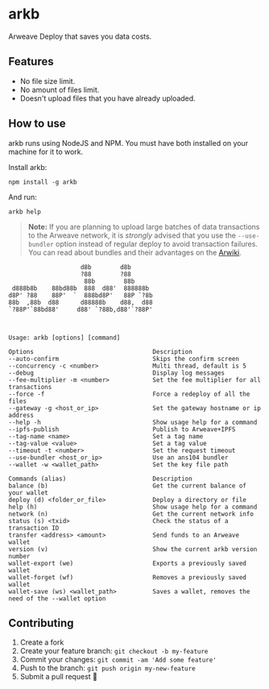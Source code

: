 # arkb
Arweave Deploy that saves you data costs.

## Features
- No file size limit.
- No amount of files limit.
- Doesn't upload files that you have already uploaded.

## How to use
arkb runs using NodeJS and NPM. You must have both installed on your machine for it to work.

Install arkb:
```
npm install -g arkb
```

And run:
```
arkb help
```

> **Note:** If you are planning to upload large batches of data transactions to the Arweave network, it is *strongly* advised that you use the `--use-bundler` option instead of regular deploy to avoid transaction failures. You can read about bundles and their advantages on the [Arwiki](https://arwiki.wiki/#/en/preview/WUAtjfiDQEIqhsUcHXIFTn5ZmeDIE7If9hJREBLRgak).



```
                    d8b        d8b
                    ?88        ?88
                     88b        88b
 d888b8b    88bd88b  888  d88'  888888b
d8P' ?88    88P'  `  888bd8P'   88P `?8b
88b  ,88b  d88      d88888b    d88,  d88
`?88P'`88bd88'     d88' `?88b,d88'`?88P'



Usage: arkb [options] [command]

Options                                 Description
--auto-confirm                          Skips the confirm screen
--concurrency -c <number>               Multi thread, default is 5
--debug                                 Display log messages
--fee-multiplier -m <number>            Set the fee multiplier for all transactions
--force -f                              Force a redeploy of all the files
--gateway -g <host_or_ip>               Set the gateway hostname or ip address
--help -h                               Show usage help for a command
--ipfs-publish                          Publish to Arweave+IPFS
--tag-name <name>                       Set a tag name
--tag-value <value>                     Set a tag value
--timeout -t <number>                   Set the request timeout
--use-bundler <host_or_ip>              Use an ans104 bundler
--wallet -w <wallet_path>               Set the key file path

Commands (alias)                        Description
balance (b)                             Get the current balance of your wallet
deploy (d) <folder_or_file>             Deploy a directory or file
help (h)                                Show usage help for a command
network (n)                             Get the current network info
status (s) <txid>                       Check the status of a transaction ID
transfer <address> <amount>             Send funds to an Arweave wallet
version (v)                             Show the current arkb version number
wallet-export (we)                      Exports a previously saved wallet
wallet-forget (wf)                      Removes a previously saved wallet
wallet-save (ws) <wallet_path>          Saves a wallet, removes the need of the --wallet option
```

## Contributing

1.  Create a fork
2.  Create your feature branch: `git checkout -b my-feature`
3.  Commit your changes: `git commit -am 'Add some feature'`
4.  Push to the branch: `git push origin my-new-feature`
5.  Submit a pull request 🚀